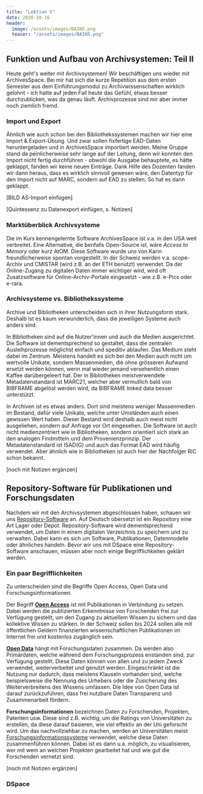 ```yaml
---
title: "Lektion V"
date: 2020-10-16
header:
  image: /assets/images/BAIN5.png
  teaser: "/assets/images/BAIN5.png"
---
```

## Funktion und Aufbau von Archivsystemen: Teil II
Heute geht's weiter mit Archivsystemen! Wir beschäftigen uns wieder mit ArchivesSpace. Bei mir hat sich die kurze Repetition aus dem ersten Semester aus dem Einführungsmodul zu Archivwissenschaften wirklich gelohnt - ich hatte auf jeden Fall heute das Gefühl, etwas besser durchzublicken, was da genau läuft. Archivprozesse sind mir aber immer noch ziemlich fremd. 

### Import und Export
Ähnlich wie auch schon bei den Bibliothekssystemen machen wir hier eine Import & Export-Übung. Und zwar sollen fixfertige EAD-Daten heruntergeladen und in ArchivesSpace importiert werden. Meine Gruppe stand da peinlicherweise sehr lange auf der Leitung, denn wir konnten den Import nicht fertig durchführen - obwohl die Ausgabe behauptete, es hätte geklappt, fanden wir keine neuen Einträge. Dank Hilfe des Dozenten fanden wir dann heraus, dass es wirklich sinnvoll gewesen wäre, den Datentyp für den Import nicht auf MARC, sondern auf EAD zu stellen. So hat es dann geklappt. 

[BILD AS-Import einfügen]

[Quintessenz zu Datenexport einfügen, s. Notizen]

### Marktüberblick Archivsysteme
Die im Kurs kennengelernte Software ArchivesSpace ist v.a. in den USA weit verbreitet. Eine Alternative, die benfalls Open-Source ist, wäre *Access to Memory* oder kurz AtOM. Diese Software wurde uns von Karin freundlicherweise spontan vorgestellt. In der Schweiz werden v.a. scope-Archiv und CMISTAR (wird z.B. an der ETH benutzt) verwendet. Da der Online-Zugang zu digitalen Daten immer wichtiger wird, wird oft Zusatzsoftware für Online-Archiv-Portale eingesetzt - wie z.B. e-Pics oder e-rara. 

### Archivsysteme vs. Bibliothekssysteme
Archive und Bibliotheken unterscheiden sich in ihrer Nutzungsform stark. Deshalb ist es kaum verwunderlich, dass die jeweiligen Systeme auch anders sind. 

In Bibliotheken sind auf die Nutzer'innen und auch die Medien ausgerichtet. Die Software ist dementsprechend so gestaltet, dass die zentralen Ausleihprozesse möglichst einfach und speditiv ablaufen. Das Medium steht dabei im Zentrum. Meistens handelt es sich bei den Medien auch nicht um wertvolle Unikate, sondern Massenmedien, die ohne grösseren Aufwand ersetzt werden können, wenn mal wieder jemand versehentlich einen Kaffee darübergeleert hat. Der in Bibliotheken meistverwendete Metadatenstandard ist MARC21, welcher aber vermutlich bald von BIBFRAME abgelöst werden wird, da BIBFRAME linked data besser unterstützt. 

In Archiven ist es etwas anders. Dort sind meistens weniger Massenmedien im Bestand, dafür viele Unikate, welche unter Umständen auch einen gewissen Wert haben. Dieser Bestand wird deshalb auch meist nicht ausgeliehen, sondern auf Anfrage vor Ort eingesehen. Die Software ist auch nicht medienzentriert wie in Bibliotheken, sondern orientiert sich stark an den analogen Findmitteln und dem Provenienzprinzip. Der Metadatenstandard ist ISAD(G) und auch das Format EAD wird häufig verwendet. Aber ähnlich wie in Bibliotheken ist auch hier der Nachfolger RiC schon bekannt. 

[noch mit Notizen ergänzen]

## Repository-Software für Publikationen und Forschungsdaten
Nachdem wir mit den Archivsystemen abgeschlossen haben, schauen wir uns [Repository-Software](https://de.wikipedia.org/wiki/Repository) an. Auf Deutsch übersetzt ist ein Repository eine Art Lager oder Depot. Repository-Software wird dementsprechend verwendet, um Daten in einem digitalen Verzeichnis zu speichern und zu verwalten. Dabei kann es sich um Software, Publikationen, Datenmodelle oder ähnliches handeln. Bevor wir uns mit DSpace eine Repository-Software anschauen, müssen aber noch einige Begrifflichkeiten geklärt werden. 

### Ein paar Begrifflichkeiten
Zu unterscheiden sind die Begriffe Open Access, Open Data und Forschungsinformationen. 

Der Begriff [**Open Access**](https://www.swissuniversities.ch/themen/digitalisierung/open-access) ist mit Publikationen in Verbindung zu setzen. Dabei werden die publizierten Erkenntnisse von Forschenden frei zur Verfügung gestellt, um den Zugang zu aktuellem Wissen zu sichern und das kollektive Wissen zu stärken. In der Schweiz sollen bis 2024 sollen alle mit öffentlichen Geldern finanzierten wissenschaftlichen Publikationen im Internet frei und kostenlos zugänglich sein.

[**Open Data**](https://de.wikipedia.org/wiki/Open_Data) hängt mit Forschungsdaten zusammen. Da werden also Primärdaten, welche während dem Forschungsprozess enstanden sind, zur Verfügung gestellt. Diese Daten können von allen und zu jedem Zweck verwendet, weiterverbeitet und genutzt werden. Eingeschränkt ist die Nutzung nur dadurch, dass meistens Klauseln vorhanden sind, welche beispielsweise die Nennung des Urhebers oder die Zusicherung des Weiterverbreitens des Wissens umfassen. Die Idee von Open Data ist darauf zurückzuführen, dass frei nutzbare Daten Transparenz und Zusammenarbeit fördern. 

**Forschungsinformationen** bezeichnen Daten zu Forschenden, Projekten, Patenten usw. Diese sind z.B. wichtig, um die Ratings von Universitäten zu erstellen, da diese darauf basieren, wie viel effektiv an der Uni geforscht wird. Um das nachvollziehbar zu machen, werden an Universitäten meist [Forschungsinformationssysteme](https://de.wikipedia.org/wiki/Forschungsinformationssystem) verwendet, welche diese Daten zusammenführen können. Dabei ist es dann u.a. möglich, zu visualisieren, wer mit wem an welchen Projekten gearbeitet hat und wie gut die Forschenden vernetzt sind. 

[noch mit Notizen ergänzen]

### DSpace
